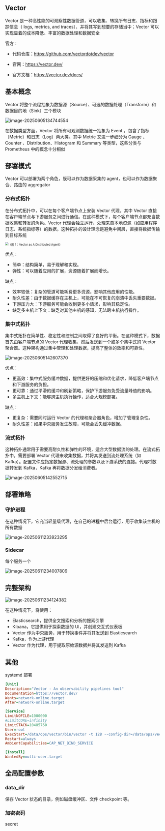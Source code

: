 ## Vector

Vector 是一种高性能的可观察性数据管道，可以收集、转换所有日志、指标和跟踪信息（ logs, metrics, and traces），并将其写到想要的存储当中；Vector 可以实现显着的成本降低、丰富的数据处理和数据安全

官方：

- 代码仓库：<https://github.com/vectordotdev/vector>

- 官网：<https://vector.dev/>
- 官方文档：<https://vector.dev/docs/>

## 基本概念

Vector 将整个流程抽象为数据源（Source）、可选的数据处理（Transform）和数据目的地（Sink）三个模块

![image-20250605134744554](./.assets/Vector简介/image-20250605134744554.png)

在数据类型方面，Vector 将所有可观测数据统一抽象为 Event ，包含了指标（Metric）和日志（Log）两大类。其中 Metric 又进一步细分为 Gauge 、Counter 、Distribution、Histogram 和 Summary 等类型，这些分类与 Prometheus 中的概念十分相似

## 部署模式

Vector 可以部署为两个角色，既可以作为数据采集的 agent，也可以作为数据聚合、路由的 aggregator

### 分布式拓扑

在分布式拓扑中，可以在每个客户端节点上安装 Vector 代理。其中 Vector 直接在客户端节点与下游服务之间进行通信。在这种模式下，每个客户端节点都充当数据收集和转发的角色。Vector 代理会独立运行，处理来自本地资源（如应用程序日志、系统指标等）的数据。这种拓扑的设计理念是避免中间层，直接将数据传输到目标系统

<img src="./.assets/Vector简介/image1.png" alt="（图 1：Vector as A Distributed Agent）" style="zoom:67%;" />

优点：

- 简单：结构简单，易于理解和实现。
- 弹性：可以随着应用的扩展，资源随着扩展而增长。

缺点：

- 效率较低：复杂的管道可能耗费更多资源，影响其他应用的性能。
- 耐久性差：由于数据缓存在主机上，可能在不可恢复的崩溃中丢失重要数据。
- 下游压力大：下游服务可能会收到更多小请求，影响其稳定性。
- 缺乏多主机上下文：缺乏对其他主机的感知，无法跨主机执行操作。

### 集中式拓扑

集中式拓扑在简单性、稳定性和控制之间取得了良好的平衡。在这种模式下，数据首先由客户端节点的 Vector 代理收集，然后发送到一个或多个集中式的 Vector 聚合器。这种架构通过集中管理和处理数据，提高了整体的效率和可靠性。

![image-20250605142607370](./.assets/Vector简介/image-20250605142607370.png)

优点：

- 更高效：集中式服务缓冲数据，提供更好的压缩和优化请求，降低客户端节点和下游服务的负担。
- 更可靠：通过平滑的缓冲和刷新策略，保护下游服务免受流量峰值的影响。
- 多主机上下文：能够跨主机执行操作，适合大规模部署。

缺点：

- 更复杂：需要同时运行 Vector 的代理和聚合器角色，增加了管理复杂性。
- 耐久性差：如果中央服务发生故障，可能会丢失缓冲数据。

### 流式拓扑

这种拓扑通常用于需要高耐久性和弹性的环境，适合大型数据流的处理。在流式拓扑中，需要部署 Vector 代理来收集数据，并将其发送到流处理系统（如 Kafka）。配置文件应指定数据源、流处理的参数以及下游系统的连接。代理将数据转发到 Kafka，Kafka 再将数据分发给消费者。

![image-20250605142552715](./.assets/Vector简介/image-20250605142552715.png)

## 部署策略

### 守护进程

在这种情况下，它充当轻量级代理，在自己的进程中后台运行，用于收集该主机的所有数据

![image-20250611233923295](.assets/Vector简介/image-20250611233923295.png)

### Sidecar

每个服务一个

![image-20250611234007809](.assets/Vector简介/image-20250611234007809.png)

## 完整架构

![image-20250611234124382](.assets/Vector简介/image-20250611234124382.png)

在这种情况下，将使用：

- Elasticsearch，提供全文搜索和分析的搜索引擎
- Kibana，它提供用于探索数据的 UI，并创建交互式仪表板
- Vector 作为中央服务，用于转换事件并将其发送到 Elasticsearch
- Kafka，作为上游代理
- Vector 作为代理，用于提取原始源数据并将其发送到 Kafka

## 其他

systemd 部署

```ini
[Unit]
Description="Vector - An observability pipelines tool"
Documentation=https://vector.dev/
Wants=network-online.target
After=network-online.target

[Service]
LimitNOFILE=1000000
#LimitCORE=infinity
LimitSTACK=10485760
User=root
ExecStart=/data/ops/vector/bin/vector -t 128 --config-dir=/data/ops/vector/config/
Restart=always
AmbientCapabilities=CAP_NET_BIND_SERVICE

[Install]
WantedBy=multi-user.target

```

## 全局配置参数

### data_dir

保存 Vector 状态的目录，例如磁盘缓冲区、文件 checkpoint 等。

### 加密密码

secret
